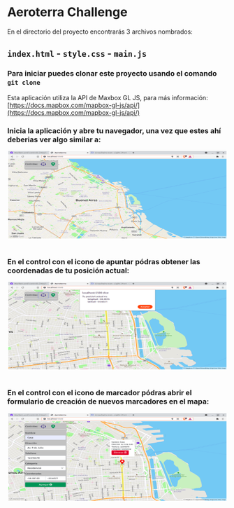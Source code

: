 # Aeroterra Challenge

En el directorio del proyecto encontrarás 3 archivos nombrados:

## `index.html` - `style.css` - `main.js`

### Para iniciar puedes clonar este proyecto usando el comando `git clone`

Esta aplicación utiliza la API de Maxbox GL JS, para más información:\
[https://docs.mapbox.com/mapbox-gl-js/api/](https://docs.mapbox.com/mapbox-gl-js/api/) 

### Inicia la aplicación y abre tu navegador, una vez que estes ahí deberias ver algo similar a:

<p align='center'>
<img height="200" width="500" src="images/home.png">&nbsp;&nbsp;
</p>

### En el control con el icono de apuntar pódras obtener las coordenadas de tu posición actual:

<p align='center'>
<img height="200" width="500" src="images/get-position.png">&nbsp;&nbsp;
</p>

### En el control con el icono de marcador pódras abrir el formulario de creación de nuevos marcadores en el mapa:

<p align='center'>
<img height="200" width="500" src="images/create-marker.png">&nbsp;&nbsp;
</p>